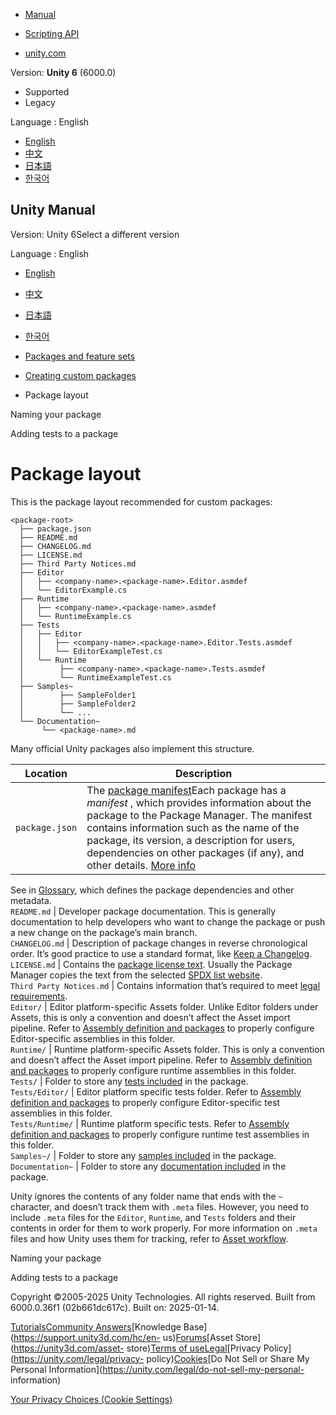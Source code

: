 [](https://docs.unity3d.com)

  * [Manual](../Manual/index.html)
  * [Scripting API](../ScriptReference/index.html)

  * [unity.com](https://unity.com/)

Version: **Unity 6** (6000.0)

  * Supported
  * Legacy

Language : English

  * [English](/Manual/cus-layout.html)
  * [中文](/cn/current/Manual/cus-layout.html)
  * [日本語](/ja/current/Manual/cus-layout.html)
  * [한국어](/kr/current/Manual/cus-layout.html)

[](https://docs.unity3d.com)

## Unity Manual

Version: Unity 6Select a different version

Language : English

  * [English](/Manual/cus-layout.html)
  * [中文](/cn/current/Manual/cus-layout.html)
  * [日本語](/ja/current/Manual/cus-layout.html)
  * [한국어](/kr/current/Manual/cus-layout.html)

  * [Packages and feature sets](PackagesList.html)
  * [Creating custom packages](CustomPackages.html)
  * Package layout

[](cus-naming.html)

Naming your package

[](cus-tests.html)

Adding tests to a package

# Package layout

This is the package layout recommended for custom packages:

    
    
    <package-root>
      ├── package.json
      ├── README.md
      ├── CHANGELOG.md
      ├── LICENSE.md
      ├── Third Party Notices.md
      ├── Editor
      │   ├── <company-name>.<package-name>.Editor.asmdef
      │   └── EditorExample.cs
      ├── Runtime
      │   ├── <company-name>.<package-name>.asmdef
      │   └── RuntimeExample.cs
      ├── Tests
      │   ├── Editor
      │   │   ├── <company-name>.<package-name>.Editor.Tests.asmdef
      │   │   └── EditorExampleTest.cs
      │   └── Runtime
      │        ├── <company-name>.<package-name>.Tests.asmdef
      │        └── RuntimeExampleTest.cs
      ├── Samples~
      │        ├── SampleFolder1
      │        ├── SampleFolder2
      │        └── ...
      └── Documentation~
           └── <package-name>.md
    
    

Many official Unity packages also implement this structure.

**Location** | **Description**  
---|---  
`package.json` | The [package manifest](upm-manifestPkg.html)Each package has a _manifest_ , which provides information about the package to the Package Manager. The manifest contains information such as the name of the package, its version, a description for users, dependencies on other packages (if any), and other details. [More info](upm-manifestPkg.html)  
See in [Glossary](Glossary.html#Packagemanifest), which defines the package
dependencies and other metadata.  
`README.md` | Developer package documentation. This is generally documentation to help developers who want to change the package or push a new change on the package’s main branch.  
`CHANGELOG.md` | Description of package changes in reverse chronological order. It’s good practice to use a standard format, like [Keep a Changelog](http://keepachangelog.com/en/1.0.0/).  
`LICENSE.md` | Contains the [package license text](cus-legal.html). Usually the Package Manager copies the text from the selected [SPDX list website](https://spdx.org/licenses/).  
`Third Party Notices.md` | Contains information that’s required to meet [legal requirements](cus-legal.html).  
`Editor/` | Editor platform-specific Assets folder. Unlike Editor folders under Assets, this is only a convention and doesn’t affect the Asset import pipeline. Refer to [Assembly definition and packages](cus-asmdef.html) to properly configure Editor-specific assemblies in this folder.  
`Runtime/` | Runtime platform-specific Assets folder. This is only a convention and doesn’t affect the Asset import pipeline. Refer to [Assembly definition and packages](cus-asmdef.html) to properly configure runtime assemblies in this folder.  
`Tests/` | Folder to store any [tests included](cus-tests.html) in the package.  
`Tests/Editor/` | Editor platform specific tests folder. Refer to [Assembly definition and packages](cus-asmdef.html) to properly configure Editor-specific test assemblies in this folder.  
`Tests/Runtime/` | Runtime platform specific tests. Refer to [Assembly definition and packages](cus-asmdef.html) to properly configure runtime test assemblies in this folder.  
`Samples~/` | Folder to store any [samples included](cus-samples.html) in the package.  
`Documentation~` | Folder to store any [documentation included](cus-document.html) in the package.  
  
  

Unity ignores the contents of any folder name that ends with the `~`
character, and doesn’t track them with `.meta` files. However, you need to
include `.meta` files for the `Editor`, `Runtime`, and `Tests` folders and
their contents in order for them to work properly. For more information on
`.meta` files and how Unity uses them for tracking, refer to [Asset
workflow](AssetWorkflow.html).

[](cus-naming.html)

Naming your package

[](cus-tests.html)

Adding tests to a package

Copyright ©2005-2025 Unity Technologies. All rights reserved. Built from
6000.0.36f1 (02b661dc617c). Built on: 2025-01-14.

[Tutorials](https://learn.unity.com/)[Community
Answers](https://answers.unity3d.com)[Knowledge
Base](https://support.unity3d.com/hc/en-
us)[Forums](https://forum.unity3d.com)[Asset Store](https://unity3d.com/asset-
store)[Terms of
use](https://docs.unity3d.com/Manual/TermsOfUse.html)[Legal](https://unity.com/legal)[Privacy
Policy](https://unity.com/legal/privacy-
policy)[Cookies](https://unity.com/legal/cookie-policy)[Do Not Sell or Share
My Personal Information](https://unity.com/legal/do-not-sell-my-personal-
information)

[Your Privacy Choices (Cookie Settings)](javascript:void\(0\);)

